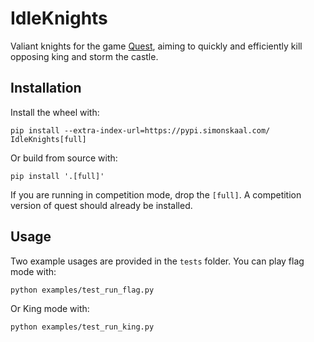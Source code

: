 # IdleKnights

Valiant knights for the game [Quest](https://github.com/nvaytet/quest), aiming to quickly and efficiently kill opposing king and storm the castle.

## Installation

Install the wheel with:

```
pip install --extra-index-url=https://pypi.simonskaal.com/ IdleKnights[full]
```

Or build from source with:

```
pip install '.[full]'
```

If you are running in competition mode, drop the `[full]`. A competition version of quest should already be installed.

## Usage

Two example usages are provided in the `tests` folder. You can play flag mode with:

```
python examples/test_run_flag.py
```

Or King mode with:

```
python examples/test_run_king.py
```

